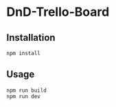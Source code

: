 # DnD-Trello-Board


## Installation

```
npm install
```

## Usage

```
npm run build
npm run dev
```
